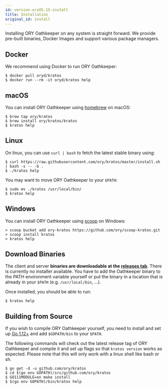 ```yaml
---
id: version-oryOS.15-install
title: Installation
original_id: install
---
```


Installing ORY Oathkeeper on any system is straight forward. We provide
pre-built binaries, Docker Images and support various package managers.

## Docker

We recommend using Docker to run ORY Oathkeeper:

```shell
$ docker pull oryd/kratos
$ docker run --rm -it oryd/kratos help
```

## macOS

You can install ORY Oathkeeper using [homebrew](https://brew.sh/) on macOS:

```shell
$ brew tap ory/kratos
$ brew install ory/kratos/kratos
$ kratos help
```

## Linux

On linux, you can use `curl | bash` to fetch the latest stable binary using:

```shell
$ curl https://raw.githubusercontent.com/ory/kratos/master/install.sh | bash -s -- -b .
$ ./kratos help
```

You may want to move ORY Oathkeeper to your `$PATH`:

```shell
$ sudo mv ./kratos /usr/local/bin/
$ kratos help
```

## Windows

You can install ORY Oathkeeper using [scoop](https://scoop.sh) on Windows:

```shell
> scoop bucket add ory-kratos https://github.com/ory/scoop-kratos.git
> scoop install kratos
> kratos help
```

## Download Binaries

The client and server **binaries are downloadable at the
[releases tab](https://github.com/ory/kratos/releases)**. There is currently no
installer available. You have to add the Oathkeeper binary to the PATH
environment variable yourself or put the binary in a location that is already in
your `$PATH` (e.g. `/usr/local/bin`, ...).

Once installed, you should be able to run:

```shell
$ kratos help
```

## Building from Source

If you wish to compile ORY Oathkeeper yourself, you need to install and set up
[Go 1.12+](https://golang.org/) and add `$GOPATH/bin` to your `$PATH`.

The following commands will check out the latest release tag of ORY Oathkeeper
and compile it and set up flags so that `kratos version` works as expected.
Please note that this will only work with a linux shell like bash or sh.

```shell
$ go get -d -u github.com/ory/kratos
$ cd $(go env GOPATH)/src/github.com/ory/kratos
$ GO111MODULE=on make install
$ $(go env GOPATH)/bin/kratos help
```
